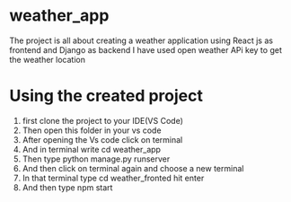 # weather_app
The project is all about creating a weather application using React js as frontend and Django as backend
I have used open weather APi key to get the weather location 
# Using the created project
1. first clone the project to your IDE(VS Code)
2. Then open this folder in your vs code
3. After opening the Vs code click on terminal
4. And in terminal write cd weather_app 
5. Then type python manage.py runserver
6.  And then click on terminal again and choose a new terminal
7.  In that terminal type cd weather_fronted hit enter
8.  And then type npm start


